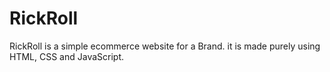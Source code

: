 # RickRoll

RickRoll is a simple ecommerce website for a Brand. it is made purely using HTML, CSS and JavaScript.
